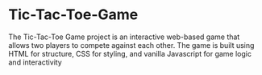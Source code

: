 # Tic-Tac-Toe-Game
The Tic-Tac-Toe Game project is an interactive web-based game that allows two players to compete against each other. The game is built using HTML for structure, CSS for styling, and vanilla Javascript for game logic and interactivity
